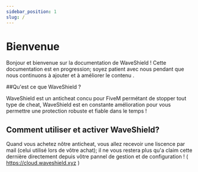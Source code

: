 ```yaml
---
sidebar_position: 1
slug: /
---
```


# Bienvenue
Bonjour et bienvenue sur la documentation de WaveShield !
Cette documentation est en progression; soyez patient avec nous pendant que nous continuons à ajouter et à améliorer le contenu .


##Qu'est ce que  WaveShield ?

WaveShield est un anticheat concu pour FiveM permétant de stopper tout type de cheat, WaveShield est en constante amélioration pour vous permettre une protection robuste et fiable dans le temps !

## Comment utiliser et activer WaveShield?


Quand vous achetez nôtre anticheat, vous allez recevoir une liscence par mail (celui utilisé lors de vôtre achat); il ne vous restera plus qu'a claim cette dernière directement depuis vôtre pannel de gestion et de configuration ! ( https://cloud.waveshield.xyz )
